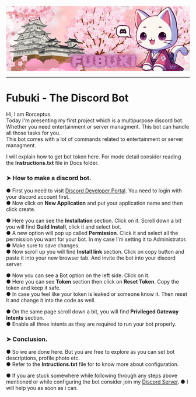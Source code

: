 <p align = "center">
  <img src = "https://github.com/Rorceptus/Fubuki/blob/main/Assets/Bot%20Profile/Banner.png" alt = "Banner">
</p>

---

# Fubuki - The Discord Bot
Hi, I am Rorceptus.<br>
Today I'm presenting my first project which is a multipurpose discord bot.<br>
Whether you need entertainment or server managment. This bot can handle all those tasks for you.<br>
This bot comes with a lot of commands related to entertainment or server managment.<br>

I will explain how to get bot token here. For mode detail consider reading the **Instructions.txt** file in Docs folder.

### ➤ How to make a discord bot.

● First you need to visit [Discord Developer Portal](https://discord.com/developers/applications). You need to login with your discord account first.<br>
● Now click on **New Application** and put your application name and then click create.<br>

● Here you can see the **Installation** section. Click on it. Scroll down a bit you will find **Guild Install**, click it and select bot.<br>
● A new option will pop up called **Permission**. Click it and select all the permission you want for your bot. In my case I'm setting it to Administrator.<br>
● Make sure to save changes.<br>
● Now scroll up you will find **Install link** section. Click on copy button and paste it into your new browser tab. And invite the bot into your discord server.<br>

● Now you can see a Bot option on the left side. Click on it.<br>
● Here you can see **Token** section then click on **Reset Token**. Copy the token and keep it safe.<br>
● In case you feel like your token is leaked or someone know it. Then reset it and change it into the code as well.<br>

● On the same page scroll down a bit, you will find **Privileged Gateway Intents** section.<br>
● Enable all three intents as they are required to run your bot properly.<br>

### ➤ Conclusion.
● So we are done here. But you are free to explore as you can set bot descriptions, profile photo etc.<br>
● Refer to the **Intructions.txt** file for to know more about configuration.<br>

● If you are stuck somewhere while following through any steps above mentioned or while configuring the bot consider join my [Discord Server](https://discord.gg/gGvayJfFZW).
● I will help you as soon as i can.
